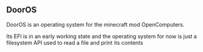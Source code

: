 ## DoorOS

DoorOS is an operating system for the minecraft mod OpenComputers.

Its EFI is in an early working state and the operating system for now is just a filesystem API used to read a file and print its contents
